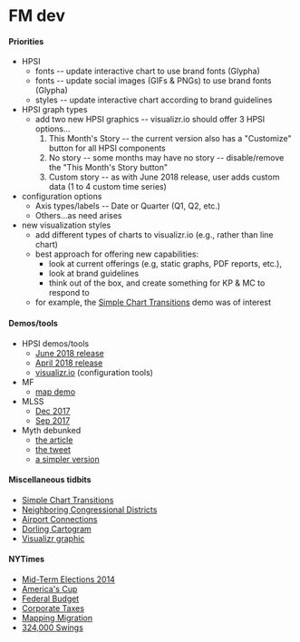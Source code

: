 # FM dev

#### Priorities

* HPSI
    * fonts -- update interactive chart to use brand fonts (Glypha)
    * fonts -- update social images (GIFs & PNGs) to use brand fonts (Glypha)
    * styles -- update interactive chart according to brand guidelines
* HPSI graph types
    * add two new HPSI graphics -- visualizr.io should offer 3 HPSI options...
        1. This Month's Story -- the current version also has a "Customize" button for all HPSI components
        2. No story -- some months may have no story -- disable/remove the "This Month's Story button"
        3. Custom story -- as with June 2018 release, user adds custom data (1 to 4 custom time series)
* configuration options
    * Axis types/labels -- Date or Quarter (Q1, Q2, etc.)
    * Others...as need arises
* new visualization styles
    * add different types of charts to visualizr.io (e.g., rather than line chart)
    * best approach for offering new capabilities:
        * look at current offerings (e.g, static graphs, PDF reports, etc.), 
        * look at brand guidelines
        * think out of the box, and create something for KP & MC to respond to
    * for example, the [Simple Chart Transitions](https://bl.ocks.org/mbostock/raw/1256572/) demo was of interest

#### Demos/tools

* HPSI demos/tools
    * [June 2018 release](https://pbogden.com/fm/hpsi/hpsi-jun/demo.html)
    * [April 2018 release](https://pbogden.com/fm/hpsi/hpsi/demo.html)
    * [visualizr.io](https://www.visualizr.io/hpsi/) (configuration tools)
* MF
    * [map demo](https://pbogden.com/fm/mf/1)
* MLSS
    * [Dec 2017](https://pbogden.com/fm/mlss/11/demo.html)
    * [Sep 2017](https://pbogden.com/fm/mlss/mlss/demo.html)
* Myth debunked
    * [the article](http://www.fanniemae.com/portal/research-insights/perspectives/030116-simmons.html)
    * [the tweet](https://pbogden.com/myth/)
    * [a simpler version](https://pbogden.com/fm/25/)

#### Miscellaneous tidbits

* [Simple Chart Transitions](https://bl.ocks.org/mbostock/raw/1256572/)
* [Neighboring Congressional Districts](https://bl.ocks.org/mbostock/raw/8814734/)
* [Airport Connections](https://mbostock.github.io/d3/talk/20111116/airports.html)
* [Dorling Cartogram](https://bl.ocks.org/veltman/raw/33dbad5aa12d92b977fd29128eb5358e/)
* [Visualizr graphic](http://pbogden.com/visualizr)

#### NYTimes

* [Mid-Term Elections 2014](https://www.nytimes.com/interactive/2014/11/04/upshot/senate-maps.html)
* [America's Cup](https://archive.nytimes.com/www.nytimes.com/interactive/2013/09/25/sports/americas-cup-course.html)
* [Federal Budget](http://www.nytimes.com/interactive/2012/02/13/us/politics/2013-budget-proposal-graphic.html?_r=0)
* [Corporate Taxes](https://archive.nytimes.com/www.nytimes.com/interactive/2013/05/25/sunday-review/corporate-taxes.html)
* [Mapping Migration](https://www.nytimes.com/2014/08/16/upshot/mapping-migration-in-the-united-states-since-1900.html)
* [324,000 Swings](https://www.nytimes.com/interactive/2014/09/14/sports/baseball/jeter-swings.html)
